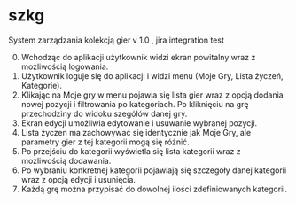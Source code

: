 # szkg
System zarządzania kolekcją gier
v 1.0 , jira integration test

0. Wchodząc do aplikacji użytkownik widzi ekran powitalny wraz z możliwością logowania.
1. Użytkownik loguje się do aplikacji i widzi menu (Moje Gry, Lista życzeń, Kategorie).
2. Klikając na Moje gry w menu pojawia się lista gier wraz z opcją dodania nowej pozycji i filtrowania po kategoriach. Po kliknięciu na grę przechodziny do widoku szegółów danej gry.
3. Ekran edycji umożliwia edytowanie i usuwanie wybranej pozycji.
4. Lista życzen ma zachowywać się identycznie jak Moje Gry, ale parametry gier z tej kategorii mogą się różnić.
5. Po przejściu do kategorii wyświetla się lista kategorii wraz z możliwością dodawania.
6. Po wybraniu konkretnej kategorii pojawiają się szczegóły danej kategorii wraz z opcją edycji i usunięcia.
7. Każdą grę można przypisać do dowolnej ilości zdefiniowanych kategorii.

